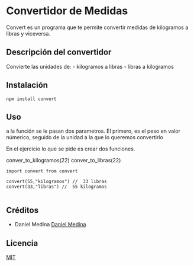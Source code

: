# Convertidor de Medidas

Convert es un programa que te permite convertir medidas de kilogramos a libras y viceversa.

## Descripción del convertidor

Convierte las unidades de: 
	- kilogramos a libras
	- libras a kilogramos

## Instalación

```	
npm install convert

```

## Uso

a la función se le pasan dos parametros. El primero, es el peso en valor númerico, seguido de la unidad a la que lo queremos convertirlo

En el ejercicio lo que se pide es crear dos funciones.

conver_to_kilogramos(22)
conver_to_libras(22)

```
import convert from convert

convert(55,"kilogramos") //  33 libras
convert(33,"libras") //  55 kilogramos


```

## Créditos

- Daniel Medina [Daniel Medina](https://twitter.con/@danielmedinagi)

## Licencia

[MIT](https://opensource.org/licenses/MIT)
